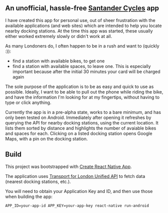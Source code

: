 ## An unofficial, hassle-free [Santander Cycles](https://tfl.gov.uk/modes/cycling/santander-cycles) app

I have created this app for personal use, out of sheer frustration with the available applications (and web sites) which are intended to help you locate nearby docking stations. At the time this app was started, these usually either worked extremely slowly or didn't work at all.

As many Londoners do, I often happen to be in a rush and want to (quickly :)):
 * find a station with available bikes, to get one
 * find a station with available spaces, to leave one. This is especially important because after the initial 30 minutes your card will be charged again
 
The sole purpose of the application is to be as easy and quick to use as possible. Ideally, I want to be able to pull out the phone while riding the bike, and have the information I'm looking for at my fingertips, without having to type or click anything.

Currently the app is in a pre-alpha state, works to a bare minimum, and has only been tested on Android. 
Immediately after opening it refreshes by querying the API for nearby docking stations, using the current location. It lists them sorted by distance and highlights the number of avaiable bikes and spaces for each. Clicking on a listed docking station opens Google Maps, with a pin on the docking station.

## Build

This project was bootstrapped with [Create React Native App](https://github.com/react-community/create-react-native-app).

The application uses [Transport for London Unified API](https://api.tfl.gov.uk/) to fetch data (nearest docking stations, etc.). 

You will need to obtain your Application Key and ID, and then use those when building the app:

```
APP_ID=your-app-id APP_KEY=your-app-key react-native run-android
```

